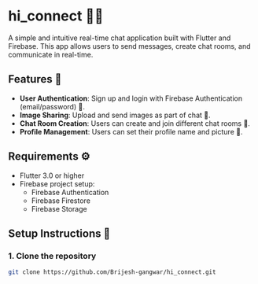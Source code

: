 # hi_connect 💬🔥

A simple and intuitive real-time chat application built with Flutter and Firebase. This app allows users to send messages, create chat rooms, and communicate in real-time.

## Features 🚀

- **User Authentication**: Sign up and login with Firebase Authentication (email/password) 🔐.
- **Image Sharing**: Upload and send images as part of chat 📸.
- **Chat Room Creation**: Users can create and join different chat rooms 💬.
- **Profile Management**: Users can set their profile name and picture 👤.

## Requirements ⚙️

- Flutter 3.0 or higher
- Firebase project setup:
  - Firebase Authentication
  - Firebase Firestore
  - Firebase Storage

## Setup Instructions 📝

### 1. Clone the repository

```bash
git clone https://github.com/Brijesh-gangwar/hi_connect.git

